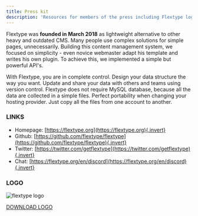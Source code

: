 ```yaml
---
title: Press kit
description: 'Resources for members of the press including Flextype logos, texts and contact information.'
---
```


Flextype was **founded in March 2018** as lightweight alternative to other heavy and outdated CMS. Many people use complex solutions for simple pages, unnecessarily. Building this content management system, we focused on simplicity - even novice webmaster adapt his template and writes his own plugin. To achieve this, we implemented a simple but powerful API's.

With Flextype, you are in complete control. Design your data structure the way you want. Update and share your data with others and teams using version control. Flextype does not require MySQL database, because all the data are collected in a simple files. Perfect portability when changing your hosting provider. Just copy all the files from one account to another.

### LINKS

- Homepage: [https://flextype.org](https://flextype.org){.invert}
- Github: [https://github.com/flextype/flextype](https://github.com/flextype/flextype){.invert}
- Twitter: [https://twitter.com/getflextype](https://twitter.com/getflextype){.invert}
- Chat: [https://flextype.org/en/discord](https://flextype.org/en/discord){.invert}

### LOGO

<img src="[url]/api/images/entries/en/press-kit/flextype-logo.png?dpr=2&w=120&q=70&token=3b29b31ae05c89c2009f6e3f96e3d703" alt="flextype logo">

<br>

<a class="pl-6 pr-6 pt-2 pb-2 button text-base" href="[url]/site/media/entries/en/press-kit/flextype-logo.png">DOWNLOAD LOGO</a>
